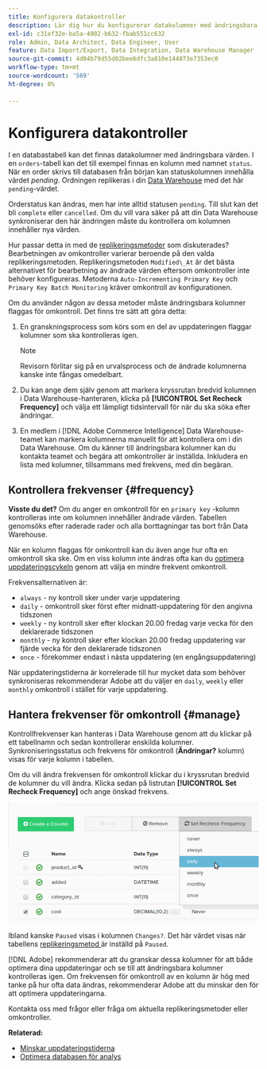 ```yaml
---
title: Konfigurera datakontroller
description: Lär dig hur du konfigurerar datakolumner med ändringsbara värden.
exl-id: c31ef32e-ba5a-4902-b632-fbab551cc632
role: Admin, Data Architect, Data Engineer, User
feature: Data Import/Export, Data Integration, Data Warehouse Manager
source-git-commit: 4d04b79d55d02bee6dfc3a810e144073e7353ec0
workflow-type: tm+mt
source-wordcount: '569'
ht-degree: 0%

---
```


# Konfigurera datakontroller

I en databastabell kan det finnas datakolumner med ändringsbara värden. I en `orders`-tabell kan det till exempel finnas en kolumn med namnet `status`. När en order skrivs till databasen från början kan statuskolumnen innehålla värdet _pending_. Ordningen replikeras i din [Data Warehouse](../data-warehouse-mgr/tour-dwm.md) med det här `pending`-värdet.

Orderstatus kan ändras, men har inte alltid statusen `pending`. Till slut kan det bli `complete` eller `cancelled`. Om du vill vara säker på att din Data Warehouse synkroniserar den här ändringen måste du kontrollera om kolumnen innehåller nya värden.

Hur passar detta in med de [replikeringsmetoder](../data-warehouse-mgr/cfg-replication-methods.md) som diskuterades? Bearbetningen av omkontroller varierar beroende på den valda replikeringsmetoden. Replikeringsmetoden `Modified\_At` är det bästa alternativet för bearbetning av ändrade värden eftersom omkontroller inte behöver konfigureras. Metoderna `Auto-Incrementing Primary Key` och `Primary Key Batch Monitoring` kräver omkontroll av konfigurationen.

Om du använder någon av dessa metoder måste ändringsbara kolumner flaggas för omkontroll. Det finns tre sätt att göra detta:

1. En granskningsprocess som körs som en del av uppdateringen flaggar kolumner som ska kontrolleras igen.

   >[!NOTE]
   >
   >Revisorn förlitar sig på en urvalsprocess och de ändrade kolumnerna kanske inte fångas omedelbart.

1. Du kan ange dem själv genom att markera kryssrutan bredvid kolumnen i Data Warehouse-hanteraren, klicka på **[!UICONTROL Set Recheck Frequency]** och välja ett lämpligt tidsintervall för när du ska söka efter ändringar.

1. En medlem i [!DNL Adobe Commerce Intelligence] Data Warehouse-teamet kan markera kolumnerna manuellt för att kontrollera om i din Data Warehouse. Om du känner till ändringsbara kolumner kan du kontakta teamet och begära att omkontroller är inställda. Inkludera en lista med kolumner, tillsammans med frekvens, med din begäran.

## Kontrollera frekvenser {#frequency}

**Visste du det?**
Om du anger en omkontroll för en `primary key` -kolumn kontrolleras inte om kolumnen innehåller ändrade värden. Tabellen genomsöks efter raderade rader och alla borttagningar tas bort från Data Warehouse.

När en kolumn flaggas för omkontroll kan du även ange hur ofta en omkontroll ska ske. Om en viss kolumn inte ändras ofta kan du [optimera uppdateringscykeln](../../best-practices/reduce-update-cycle-time.md) genom att välja en mindre frekvent omkontroll.

Frekvensalternativen är:

* `always` - ny kontroll sker under varje uppdatering
* `daily` - omkontroll sker först efter midnatt-uppdatering för den angivna tidszonen
* `weekly` - ny kontroll sker efter klockan 20.00 fredag varje vecka för den deklarerade tidszonen
* `monthly` - ny kontroll sker efter klockan 20.00 fredag uppdatering var fjärde vecka för den deklarerade tidszonen
* `once` - förekommer endast i nästa uppdatering (en engångsuppdatering)

När uppdateringstiderna är korrelerade till hur mycket data som behöver synkroniseras rekommenderar Adobe att du väljer en `daily`, `weekly` eller `monthly` omkontroll i stället för varje uppdatering.

## Hantera frekvenser för omkontroll {#manage}

Kontrollfrekvenser kan hanteras i Data Warehouse genom att du klickar på ett tabellnamn och sedan kontrollerar enskilda kolumner. Synkroniseringsstatus och frekvens för omkontroll (**Ändringar?** kolumn) visas för varje kolumn i tabellen.

Om du vill ändra frekvensen för omkontroll klickar du i kryssrutan bredvid de kolumner du vill ändra. Klicka sedan på listrutan **[!UICONTROL Set Recheck Frequency]** och ange önskad frekvens.

![Data Warehouse Manager visar konfigurationsalternativ för omkontroll](../../assets/dwm-recheck.png)

Ibland kanske `Paused` visas i kolumnen `Changes?`. Det här värdet visas när tabellens [replikeringsmetod ](../../data-analyst/data-warehouse-mgr/cfg-data-rechecks.md) är inställd på `Paused`.

[!DNL Adobe] rekommenderar att du granskar dessa kolumner för att både optimera dina uppdateringar och se till att ändringsbara kolumner kontrolleras igen. Om frekvensen för omkontroll av en kolumn är hög med tanke på hur ofta data ändras, rekommenderar Adobe att du minskar den för att optimera uppdateringarna.

Kontakta oss med frågor eller fråga om aktuella replikeringsmetoder eller omkontroller.

**Relaterad:**

* [Minskar uppdateringstiderna](../../best-practices/reduce-update-cycle-time.md)
* [Optimera databasen för analys](../../best-practices/opt-db-analysis.md)
